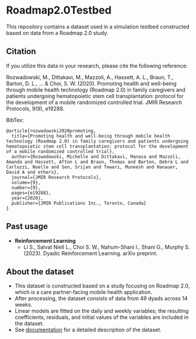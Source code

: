 # Roadmap2.0Testbed
This repository contains a dataset used in a simulation testbed constructed based on data from a Roadmap 2.0 study.

## Citation
If you utilize this data in your research, please cite the following reference:

Rozwadowski, M., Dittakavi, M., Mazzoli, A., Hassett, A. L., Braun, T., Barton, D. L., ... & Choi, S. W. (2020). Promoting health and well-being through mobile health technology (Roadmap 2.0) in family caregivers and patients undergoing hematopoietic stem cell transplantation: protocol for the development of a mobile randomized controlled trial. JMIR Research Protocols, 9(9), e19288.

BibTex:
```
@article{rozwadowski2020promoting,
  title={Promoting health and well-being through mobile health technology (Roadmap 2.0) in family caregivers and patients undergoing hematopoietic stem cell transplantation: protocol for the development of a mobile randomized controlled trial},
  author={Rozwadowski, Michelle and Dittakavi, Manasa and Mazzoli, Amanda and Hassett, Afton L and Braun, Thomas and Barton, Debra L and Carlozzi, Noelle and Sen, Srijan and Tewari, Muneesh and Hanauer, David A and others},
  journal={JMIR Research Protocols},
  volume={9},
  number={9},
  pages={e19288},
  year={2020},
  publisher={JMIR Publications Inc., Toronto, Canada}
}
```

## Past usage
* **Reinforcement Learning**  
    - Li S., Salvat Niell L., Choi S. W., Nahum-Shani I., Shani G., Murphy S. (2023). Dyadic Reinforcement Learning. arXiv preprint.
 
## About the dataset
- This dataset is constructed based on a study focusing on Roadmap 2.0, which is a care partner-facing mobile health application.
- After processing, the dataset consists of data from 49 dyads across 14 weeks.
- Linear models are fitted on the daily and weekly variables; the resulting coefficients, residuals, and initial values of the variables are included in the dataset.
- See [documentation](https://github.com/StatisticalReinforcementLearningLab/Roadmap2.0Testbed/blob/main/documentation/Documentation.pdf) for a detailed description of the dataset.
